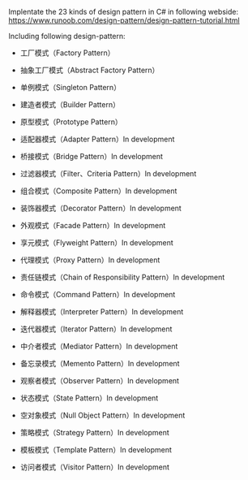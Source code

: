 Implentate the 23 kinds of design pattern in C# in following webside:
https://www.runoob.com/design-pattern/design-pattern-tutorial.html

Including following design-pattern:
- 工厂模式（Factory Pattern）
- 抽象工厂模式（Abstract Factory Pattern）
- 单例模式（Singleton Pattern）
- 建造者模式（Builder Pattern）
- 原型模式（Prototype Pattern）
	
- 适配器模式（Adapter Pattern）In development
- 桥接模式（Bridge Pattern）In development
- 过滤器模式（Filter、Criteria Pattern）In development
- 组合模式（Composite Pattern）In development
- 装饰器模式（Decorator Pattern）In development
- 外观模式（Facade Pattern）In development
- 享元模式（Flyweight Pattern）In development
- 代理模式（Proxy Pattern）In development
	
- 责任链模式（Chain of Responsibility Pattern）In development
- 命令模式（Command Pattern）In development
- 解释器模式（Interpreter Pattern）In development
- 迭代器模式（Iterator Pattern）In development
- 中介者模式（Mediator Pattern）In development
- 备忘录模式（Memento Pattern）In development
- 观察者模式（Observer Pattern）In development
- 状态模式（State Pattern）In development
- 空对象模式（Null Object Pattern）In development
- 策略模式（Strategy Pattern）In development
- 模板模式（Template Pattern）In development
- 访问者模式（Visitor Pattern）In development
